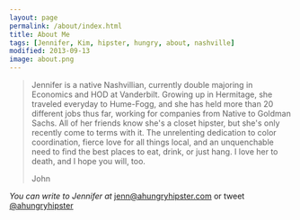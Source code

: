```yaml
---
layout: page
permalink: /about/index.html
title: About Me
tags: [Jennifer, Kim, hipster, hungry, about, nashville]
modified: 2013-09-13
image: about.png
---
```


>Jennifer is a native Nashvillian, currently double majoring in Economics and HOD at Vanderbilt. Growing up in Hermitage, she traveled everyday to Hume-Fogg, and she has held more than 20 different jobs thus far, working for companies from Native to Goldman Sachs. All of her friends know she's a closet hipster, but she's only recently come to terms with it. The unrelenting dedication to color coordination, fierce love for all things local, and an unquenchable need to find the best places to eat, drink, or just hang. 
>I love her to death, and I hope you will, too. 
>
>John 

*You can write to Jennifer at* <a href="mailto:jenn@ahungryhipster.com?Subject=Hello!" target="_top">jenn@ahungryhipster.com</a> or tweet <a href="http://twitter.com/ahungryhipster">@ahungryhipster</a>